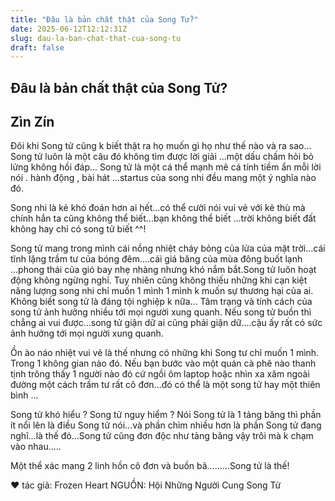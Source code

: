 ```yaml
---
title: "Đâu là bản chất thật của Song Tử?"
date: 2025-06-12T12:12:31Z
slug: dau-la-ban-chat-that-cua-song-tu
draft: false
---
```


## Đâu là bản chất thật của Song Tử?

## Zìn Zín

Đôi khi Song tử cũng k biết thật ra họ muốn gì họ như thế nào và ra sao...​
Song tử luôn là một câu đó không tìm được lời giải ...một dấu chấm hỏi bỏ lửng không hồi đáp...​
Song tử là một cá thể mạnh mẽ cá tính tiềm ẩn mỗi lời nói . hành động , bài hát ...startus của song nhi đều mang một ý nghĩa nào đó.​

Song nhi là kẻ khó đoán hơn ai hết...có thể cười nói vui vẻ với kẻ thù mà chính hắn ta cũng không thể biết...bạn không thể biết ...trời khô​ng biết đất không hay chỉ có song tử biết ^^!

Song tử mang trong mình cái nồng nhiệt cháy bỏng của lửa của mặt trời...cái tĩnh lặng trầm tư của bóng đêm....cái giá băng của mùa đông buốt lạnh ...phong thái của gió bay nhẹ nhàng nhưng khó nắm bắt.Song tử luôn hoạt động không ngừng nghỉ. Tuy nhiên cũng không thiếu những khi cạn kiệt năng lượng song nhi chỉ muốn 1 mình 1 mình k muốn sự thương hại của ai. Không biết song tử là đáng tội nghiệp k nữa...
Tâm trạng và tính cách của song tử ảnh hưởng nhiều tới mọi người xung quanh. Nếu song tử buồn thì chẳng ai vui được...song tử giận dữ ai cũng phải giận dữ....cậu ấy rất có sức ảnh hưởng tới mọi người xung quanh.

Ồn ào náo nhiệt vui vẻ là thế nhưng có những khi Song tư chỉ muốn 1 mình. Trong 1 không gian nào đó. Nếu bạn bước vào một quán cà phê nào thanh tịnh trông thấy 1 người nào đó cứ ngồi ôm laptop hoặc nhìn xa xăm ngoài đường một cách trầm tư rất cô đơn...đó có thể là một song tử hay một thiên bình ...

Song tử khó hiểu ? Song tử nguy hiểm ? Nói Song tử là 1 tảng băng thì phần ít nổi lên là điều Song tử nói...và phần chìm nhiều hơn là phần Song tử đang nghĩ...là thế đó...Song tử cũng đơn độc như tảng băng vậy trôi mà k chạm vào nhau.....

Một thể xác mang 2 linh hồn cô đơn và buồn bã.........Song tử là thế!

♥ tác giả: Frozen Heart
NGUỒN: Hội Những Người Cung Song Tử​